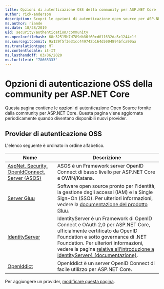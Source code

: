 ```yaml
---
title: Opzioni di autenticazione OSS della community per ASP.NET Core
author: rick-anderson
description: Scopri le opzioni di autenticazione open source per ASP.NET Core.
ms.author: riande
ms.date: 10/28/2019
uid: security/authentication/community
ms.openlocfilehash: 68c32515b7d789db86f60cd011632da5c1244c1f
ms.sourcegitcommit: 9a129f5f3e31cc449742b164d5004894bfca90aa
ms.translationtype: MT
ms.contentlocale: it-IT
ms.lasthandoff: 03/06/2020
ms.locfileid: "78665333"
---
```

# <a name="community-oss-authentication-options-for-aspnet-core"></a>Opzioni di autenticazione OSS della community per ASP.NET Core

Questa pagina contiene le opzioni di autenticazione Open Source fornite dalla community per ASP.NET Core. Questa pagina viene aggiornata periodicamente quando diventano disponibili nuovi provider.

## <a name="oss-authentication-providers"></a>Provider di autenticazione OSS

L'elenco seguente è ordinato in ordine alfabetico.

| Nome | Descrizione |
| ---- | ----------- |
| [AspNet. Security. OpenIdConnect. Server (ASOS)](https://github.com/aspnet-contrib/AspNet.Security.OpenIdConnect.Server) | ASOS è un Framework server OpenID Connect di basso livello per ASP.NET Core e OWIN/Katana. |
| [Server Gluu](https://gluu.org/) | Software open source pronto per l'identità, la gestione degli accessi (IAM) e la Single Sign-On (SSO). Per ulteriori informazioni, vedere la [documentazione del prodotto Gluu](https://gluu.org/docs/). |
| [IdentityServer](https://identityserver.io/) | IdentityServer è un Framework di OpenID Connect e OAuth 2,0 per ASP.NET Core, ufficialmente certificato da OpenID Foundation e sotto governance di .NET Foundation. Per ulteriori informazioni, vedere la pagina [relativa all'introduzione a IdentityServer4 (documentazione)](https://identityserver4.readthedocs.io/en/latest/). |
| [OpenIddict](https://github.com/openiddict/openiddict-core) | OpenIddict è un server OpenID Connect di facile utilizzo per ASP.NET Core. |

Per aggiungere un provider, [modificare questa pagina](https://github.com/login?return_to=https%3A%2F%2Fgithub.com%2Faspnet%2FDocs%2Fedit%2Fmaster%2Faspnetcore%2Fsecurity%2Fauthentication%2Fcommunity.md).

